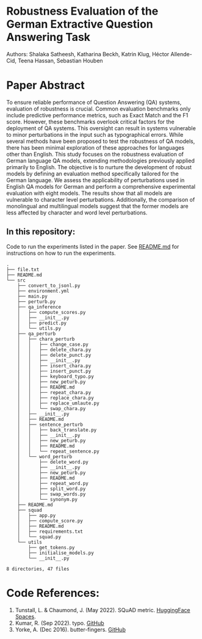 # Robustness Evaluation of the German Extractive Question Answering Task

Authors: Shalaka Satheesh, Katharina Beckh, Katrin Klug, Héctor Allende-Cid, Teena Hassan, Sebastian Houben

# Paper Abstract

To ensure reliable performance of Question Answering (QA) systems, evaluation of robustness is crucial.  Common evaluation benchmarks only include predictive performance metrics, such as Exact Match and the F1 score. However, these benchmarks overlook critical factors for the deployment of QA systems. This oversight can result in systems vulnerable to minor perturbations in the input such as typographical errors. While several methods have been proposed to test the robustness of QA models, there has been minimal exploration of these approaches for languages other than English. This study focuses on the robustness evaluation of German language QA models, extending methodologies previously applied primarily to English. The objective is to nurture the development of robust models by defining an evaluation method specifically tailored for the German language. We assess the applicability of perturbations used in English QA models for German and perform a comprehensive experimental evaluation with eight models. The results show that all models are vulnerable to character level perturbations. Additionally, the comparison of monolingual and multilingual models suggest that the former models are less affected by character and word level perturbations. 

## In this repository:

Code to run the experiments listed in the paper. See [README.md](./src/README.md) for instructions on how to run the experiments. 

    .
    ├── file.txt
    ├── README.md
    └── src
        ├── convert_to_jsonl.py
        ├── environment.yml
        ├── main.py
        ├── perturb.py
        ├── qa_inference
        │   ├── compute_scores.py
        │   ├── __init__.py
        │   ├── predict.py
        │   └── utils.py
        ├── qa_perturb
        │   ├── chara_perturb
        │   │   ├── change_case.py
        │   │   ├── delete_chara.py
        │   │   ├── delete_punct.py
        │   │   ├── __init__.py
        │   │   ├── insert_chara.py
        │   │   ├── insert_punct.py
        │   │   ├── keyboard_typo.py
        │   │   ├── new_peturb.py
        │   │   ├── README.md
        │   │   ├── repeat_chara.py
        │   │   ├── replace_chara.py
        │   │   ├── replace_umlaute.py
        │   │   └── swap_chara.py
        │   ├── __init__.py
        │   ├── README.md
        │   ├── sentence_perturb
        │   │   ├── back_translate.py
        │   │   ├── __init__.py
        │   │   ├── new_peturb.py
        │   │   ├── README.md
        │   │   └── repeat_sentence.py
        │   └── word_perturb
        │       ├── delete_word.py
        │       ├── __init__.py
        │       ├── new_peturb.py
        │       ├── README.md
        │       ├── repeat_word.py
        │       ├── split_word.py
        │       ├── swap_words.py
        │       └── synonym.py
        ├── README.md
        ├── squad
        │   ├── app.py
        │   ├── compute_score.py
        │   ├── README.md
        │   ├── requirements.txt
        │   └── squad.py
        └── utils
            ├── get_tokens.py
            ├── initialise_models.py
            └── __init__.py

    8 directories, 47 files


# Code References:
1. Tunstall, L. & Chaumond, J. (May 2022). SQuAD metric. [HuggingFace Spaces](https://huggingface.co/spaces/evaluate-metric/squad/blob/main/squad.py).
2.  Kumar, R. (Sep 2022). typo. [GitHub](https://github.com/ranvijaykumar/typo)
3. Yorke, A. (Dec 2016). butter-fingers. [GitHub](https://github.com/alexyorke/butter-fingers/blob/master/butterfingers/butterfingers.py)
